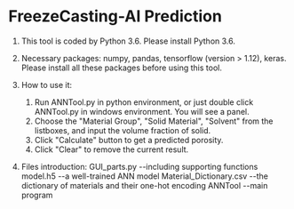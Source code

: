 # FreezeCasting-AI Prediction
1. This tool is coded by Python 3.6. Please install Python 3.6.
2. Necessary packages: numpy, pandas, tensorflow (version > 1.12), keras. Please install all these packages before using this tool.
3. How to use it:
	1) Run ANNTool.py in python environment, or just double click ANNTool.py in windows environment. You will see a panel.
	2) Choose the "Material Group", "Solid Material", "Solvent" from the listboxes, and input the volume fraction of solid.
	3) Click "Calculate" button to get a predicted porosity.
	4) Click "Clear" to remove the current result.
	
4. Files introduction:
	GUI_parts.py --including supporting functions
	model.h5 --a well-trained ANN model
	Material_Dictionary.csv --the dictionary of materials and their one-hot encoding
	ANNTool --main program
